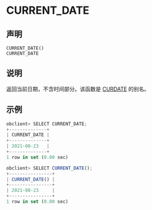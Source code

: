 CURRENT_DATE 
=================================



声明 
-----------------------

```unknow
CURRENT_DATE()
CURRENT_DATE
```



说明 
-----------------------

返回当前日期，不含时间部分。该函数是 [CURDATE](3.curdate.md) 的别名。

示例 
-----------------------

```javascript
obclient> SELECT CURRENT_DATE;
+--------------+
| CURRENT_DATE |
+--------------+
| 2021-08-23   |
+--------------+
1 row in set (0.00 sec)

obclient> SELECT CURRENT_DATE();
+----------------+
| CURRENT_DATE() |
+----------------+
| 2021-08-23     |
+----------------+
1 row in set (0.00 sec)
```


